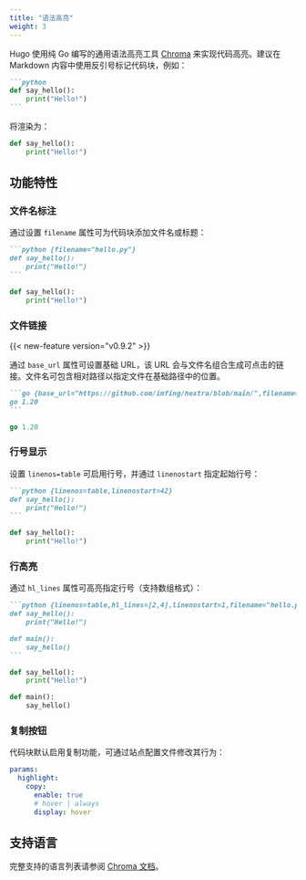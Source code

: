 ```yaml
---
title: "语法高亮"
weight: 3
---
```


Hugo 使用纯 Go 编写的通用语法高亮工具 [Chroma](https://github.com/alecthomas/chroma) 来实现代码高亮。建议在 Markdown 内容中使用反引号标记代码块，例如：

<!--more-->

````markdown {filename="Markdown"}
```python
def say_hello():
    print("Hello!")
```
````

将渲染为：

```python
def say_hello():
    print("Hello!")
```

## 功能特性

### 文件名标注

通过设置 `filename` 属性可为代码块添加文件名或标题：

````markdown {filename="Markdown"}
```python {filename="hello.py"}
def say_hello():
    print("Hello!")
```
````

```python {filename="hello.py"}
def say_hello():
    print("Hello!")
```

### 文件链接

{{< new-feature version="v0.9.2" >}}

通过 `base_url` 属性可设置基础 URL，该 URL 会与文件名组合生成可点击的链接。文件名可包含相对路径以指定文件在基础路径中的位置。

````markdown {filename="Markdown"}
```go {base_url="https://github.com/imfing/hextra/blob/main/",filename="exampleSite/hugo.work"}
go 1.20
```
````

```go {base_url="https://github.com/imfing/hextra/blob/main/",filename="exampleSite/hugo.work"}
go 1.20
```

### 行号显示

设置 `linenos=table` 可启用行号，并通过 `linenostart` 指定起始行号：

````markdown {filename="Markdown"}
```python {linenos=table,linenostart=42}
def say_hello():
    print("Hello!")
```
````

```python {linenos=table,linenostart=42}
def say_hello():
    print("Hello!")
```

### 行高亮

通过 `hl_lines` 属性可高亮指定行号（支持数组格式）：

````markdown {filename="Markdown"}
```python {linenos=table,hl_lines=[2,4],linenostart=1,filename="hello.py"}
def say_hello():
    print("Hello!")

def main():
    say_hello()
```
````

```python {linenos=table,hl_lines=[2,4],linenostart=1,filename="hello.py"}
def say_hello():
    print("Hello!")

def main():
    say_hello()
```

### 复制按钮

代码块默认启用复制功能，可通过站点配置文件修改其行为：

```yaml {linenos=table,linenostart=42,filename="hugo.yaml"}
params:
  highlight:
    copy:
      enable: true
      # hover | always
      display: hover
```

## 支持语言

完整支持的语言列表请参阅 [Chroma 文档](https://github.com/alecthomas/chroma#supported-languages)。